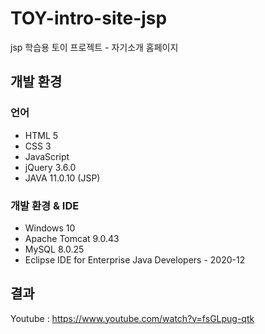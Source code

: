 # TOY-intro-site-jsp

jsp 학습용 토이 프로젝트 - 자기소개 홈페이지 


## 개발 환경
### 언어
- HTML 5
- CSS 3
- JavaScript
- jQuery 3.6.0
- JAVA 11.0.10 (JSP)


### 개발 환경 & IDE
- Windows 10
- Apache Tomcat 9.0.43
- MySQL 8.0.25
- Eclipse IDE for Enterprise Java Developers - 2020-12


## 결과
Youtube : https://www.youtube.com/watch?v=fsGLpug-qtk
